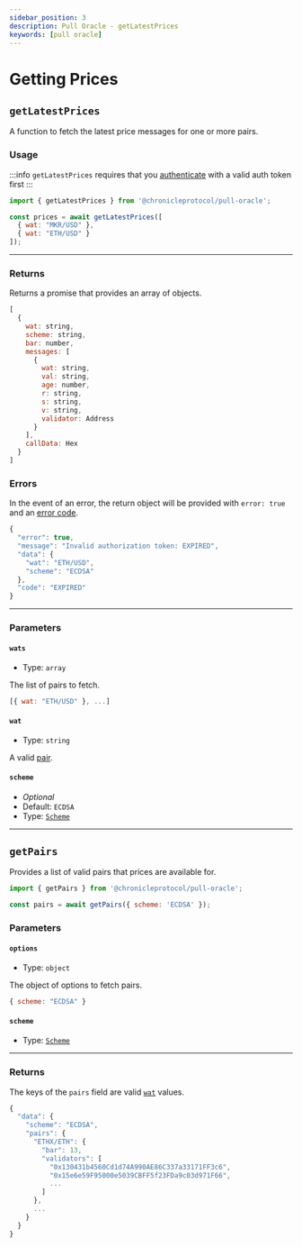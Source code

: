 ```yaml
---
sidebar_position: 3
description: Pull Oracle - getLatestPrices
keywords: [pull oracle]
---
```


# Getting Prices

## `getLatestPrices`

A function to fetch the latest price messages for one or more pairs.

### Usage

:::info
`getLatestPrices` requires that you [authenticate](./authenticate.md#authenticate) with a valid auth token first
:::

```js
import { getLatestPrices } from '@chronicleprotocol/pull-oracle';

const prices = await getLatestPrices([
  { wat: "MKR/USD" },
  { wat: "ETH/USD" }
]);
```

---

### Returns

Returns a promise that provides an array of objects.

```js
[
  {
    wat: string,
    scheme: string,
    bar: number,
    messages: [
      {
        wat: string,
        val: string,
        age: number,
        r: string,
        s: string,
        v: string,
        validator: Address
      }
    ],
    callData: Hex
  }
]
```

### Errors

In the event of an error, the return object will be provided with `error: true` and an [error code](./Types.md#authtokencode).

```js
{
  "error": true,
  "message": "Invalid authorization token: EXPIRED",
  "data": {
    "wat": "ETH/USD",
    "scheme": "ECDSA"
  },
  "code": "EXPIRED"
}
```

---

### Parameters

#### `wats`
- Type: `array`

The list of pairs to fetch.

```js
[{ wat: "ETH/USD" }, ...]
```

#### `wat`
- Type: `string`

A valid [pair](#getpairs).

#### `scheme`

- _Optional_
- Default: `ECDSA`
- Type: [`Scheme`](./Types.md#scheme)

---

## `getPairs`

Provides a list of valid pairs that prices are available for.

```js
import { getPairs } from '@chronicleprotocol/pull-oracle';

const pairs = await getPairs({ scheme: 'ECDSA' });
```

### Parameters

#### `options`

- Type: `object`

The object of options to fetch pairs.

```js
{ scheme: "ECDSA" }
```

#### `scheme`
- Type: [`Scheme`](./Types.md#scheme)

---

### Returns

The keys of the `pairs` field are valid [`wat`](#wat) values.

```js
{
  "data": {
    "scheme": "ECDSA",
    "pairs": {
      "ETHX/ETH": {
        "bar": 13,
        "validators": [
          "0x130431b4560Cd1d74A990AE86C337a33171FF3c6",
          "0x15e6e59F95000e5039CBFF5f23FDa9c03d971F66",
          ...
        ]
      },
      ...
    }
  }
}
```
